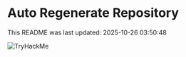 # Auto Regenerate Repository

This README was last updated: 2025-10-26 03:50:48

 ![TryHackMe](https://tryhackme.com/badge/533634)